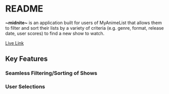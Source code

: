 # README

**~midnite~** is an application built for users of MyAnimeList that allows them to filter and sort their lists by a variety of criteria (e.g. genre, format, release date, user scores) to find a new show to watch.

[Live Link](https://www.midnitemal.com)

## Key Features
### Seamless Filtering/Sorting of Shows
### User Selections
